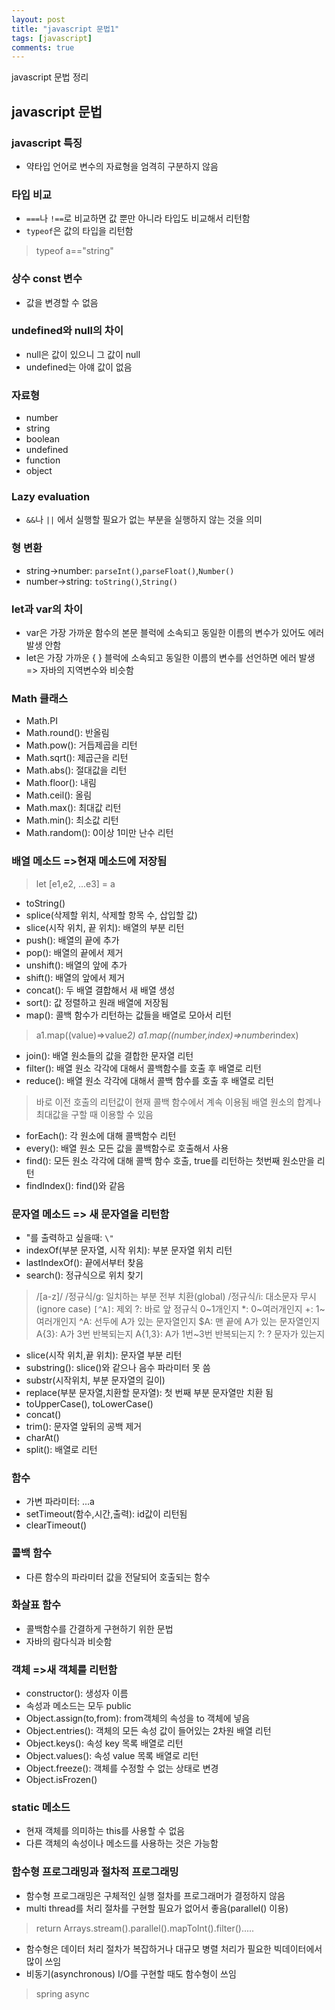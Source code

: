 ```yaml
---
layout: post
title: "javascript 문법1"
tags: [javascript]
comments: true
---
```


javascript 문법 정리
<!--more-->

## javascript 문법

### javascript 특징

* 약타입 언어로 변수의 자료형을 엄격히 구분하지 않음

### 타입 비교

* ```===```나 ```!==```로 비교하면 값 뿐만 아니라 타입도 비교해서 리턴함
* ```typeof```은 값의 타입을 리턴함

> typeof a=="string"


### 상수 const 변수

* 값을 변경할 수 없음
 
### undefined와 null의 차이
 
 * null은 값이 있으니 그 값이 null
 * undefined는 아얘 값이 없음

### 자료형

* number
* string
* boolean
* undefined
* function
* object

### Lazy evaluation

* ```&&```나 ```||``` 에서 실행할 필요가 없는 부분을 실행하지 않는 것을 의미

### 형 변환

* string->number: ```parseInt()```,```parseFloat()```,```Number()```
* number->string: ```toString()```,```String()```

### let과 var의 차이

* var은 가장 가까운 함수의 본문 블럭에 소속되고 동일한 이름의 변수가 있어도 에러 발생 안함
* let은 가장 가까운 { } 블럭에 소속되고 동일한 이름의 변수를 선언하면 에러 발생 => 자바의 지역변수와 비슷함

### Math 클래스

* Math.PI
* Math.round(): 반올림
* Math.pow(): 거듭제곱을 리턴
* Math.sqrt(): 제곱근을 리턴
* Math.abs(): 절대값을 리턴
* Math.floor(): 내림
* Math.ceil(): 올림
* Math.max(): 최대값 리턴
* Math.min(): 최소값 리턴
* Math.random(): 0이상 1미만 난수 리턴

### 배열 메소드 =>현재 메소드에 저장됨

> let [e1,e2, ...e3] = a

* toString()
* splice(삭제할 위치, 삭제할 항목 수, 삽입할 값)
* slice(시작 위치, 끝 위치): 배열의 부분 리턴 
* push(): 배열의 끝에 추가
* pop(): 배열의 끝에서 제거
* unshift(): 배열의 앞에 추가
* shift(): 배열의 앞에서 제거
* concat(): 두 배열 결합해서 새 배열 생성
* sort(): 값 정렬하고 원래 배열에 저장됨
* map(): 콜백 함수가 리턴하는 값들을 배열로 모아서 리턴

> a1.map((value)=>value*2)
> a1.map((number,index)=>number*index)

* join(): 배열 원소들의 값을 결합한 문자열 리턴
* filter(): 배열 원소 각각에 대해서 콜백함수를 호출 후 배열로 리턴
* reduce(): 배열 원소 각각에 대해서 콜백 함수를 호출 후 배열로 리턴

> 바로 이전 호출의 리턴값이 현재 콜백 함수에서 계속 이용됨
> 배열 원소의 합계나 최대값을 구할 때 이용할 수 있음

* forEach(): 각 원소에 대해 콜백함수 리턴
* every(): 배열 원소 모든 값을 콜백함수로 호출해서 사용
* find(): 모든 원소 각각에 대해 콜백 함수 호출, true를 리턴하는 첫번째 원소만을 리턴
* findIndex(): find()와 같음

### 문자열 메소드 => 새 문자열을 리턴함

* "를 출력하고 싶을때: ```\"```
*  indexOf(부분 문자열, 시작 위치): 부분 문자열 위치 리턴
* lastIndexOf(): 끝에서부터 찾음
* search(): 정규식으로 위치 찾기

> /[a-z]/
> /정규식/g: 일치하는 부분 전부 치환(global)
> /정규식/i: 대소문자 무시(ignore case)
> ```[^A]```: 제외
> ?: 바로 앞 정규식 0~1개인지
> *: 0~여러개인지
> +: 1~여러개인지
> ^A: 선두에 A가 있는 문자열인지
> $A: 맨 끝에 A가 있는 문자열인지
> A{3}: A가 3번 반복되는지
> A{1,3}: A가 1번~3번 반복되는지
> \?: ? 문자가 있는지

* slice(시작 위치,끝 위치):  문자열 부분 리턴
* substring(): slice()와 같으나 음수 파라미터 못 씀
* substr(시작위치, 부분 문자열의 길이)
* replace(부분 문자열,치환할 문자열): 첫 번째 부분 문자열만 치환 됨
* toUpperCase(), toLowerCase()
* concat()
* trim(): 문자열 앞뒤의 공백 제거
* charAt()
* split(): 배열로 리턴

### 함수

* 가변 파라미터: ...a
* setTimeout(함수,시간,출력): id값이 리턴됨
* clearTimeout()

### 콜백 함수

* 다른 함수의 파라미터 값을 전달되어 호출되는 함수

### 화살표 함수

* 콜백함수를 간결하게 구현하기 위한 문법
* 자바의 람다식과 비슷함

### 객체 =>새 객체를 리턴함

* constructor(): 생성자 이름
* 속성과 메소드는 모두 public
* Object.assign(to,from): from객체의 속성을 to 객체에 넣음
* Object.entries(): 객체의 모든 속성 값이 들어있는 2차원 배열 리턴
* Object.keys(): 속성 key 목록 배열로 리턴
* Object.values(): 속성 value 목록 배열로 리턴
* Object.freeze(): 객체를 수정할 수 없는 상태로 변경
* Object.isFrozen()

### static 메소드

* 현재 객체를 의미하는 this를 사용할 수 없음
* 다른 객체의 속성이나 메소드를 사용하는 것은 가능함

### 함수형 프로그래밍과 절차적 프로그래밍

* 함수형 프로그래밍은 구체적인 실행 절차를 프로그래머가 결정하지 않음 
* multi thread를 처리 절차를 구현할 필요가 없어서 좋음(parallel() 이용)

> return Arrays.stream().parallel().mapToInt().filter().....

* 함수형은 데이터 처리 절차가 복잡하거나 대규모 병렬 처리가 필요한 빅데이터에서 많이 쓰임
* 비동기(asynchronous) I/O를 구현할 때도 함수형이 쓰임 

> spring async
